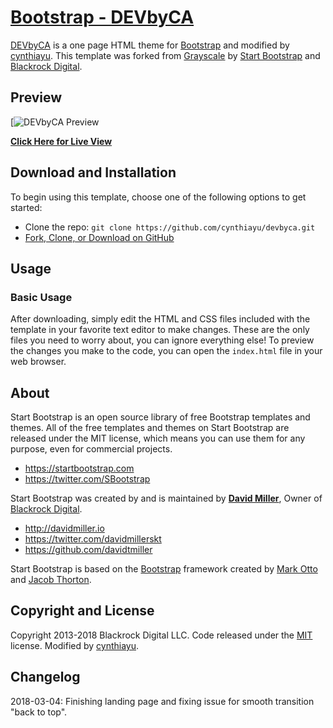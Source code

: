 # [Bootstrap - DEVbyCA](https://dev.ayuwelirang.com)

[DEVbyCA](https://dev.ayuwelirang.com) is a one page HTML theme for [Bootstrap](http://getbootstrap.com/) and modified by [cynthiayu](http://github.com/cynthiayu). This template was forked from [Grayscale](http://startbootstrap.com/template-overviews/grayscale/) by [Start Bootstrap](http://startbootstrap.com/) and [Blackrock Digital](https://github.com/BlackrockDigital/startbootstrap-grayscale/).

## Preview

[![DEVbyCA Preview](https://dev.ayuwelirang.com/img/screen-devbyca.jpg)

**[Click Here for Live View](https://dev.ayuwelirang.com)**

## Download and Installation

To begin using this template, choose one of the following options to get started:
* Clone the repo: `git clone https://github.com/cynthiayu/devbyca.git`
* [Fork, Clone, or Download on GitHub](https://github.com/cynthiayu/devbyca)

## Usage

### Basic Usage

After downloading, simply edit the HTML and CSS files included with the template in your favorite text editor to make changes. These are the only files you need to worry about, you can ignore everything else! To preview the changes you make to the code, you can open the `index.html` file in your web browser.

## About

Start Bootstrap is an open source library of free Bootstrap templates and themes. All of the free templates and themes on Start Bootstrap are released under the MIT license, which means you can use them for any purpose, even for commercial projects.

* https://startbootstrap.com
* https://twitter.com/SBootstrap

Start Bootstrap was created by and is maintained by **[David Miller](http://davidmiller.io/)**, Owner of [Blackrock Digital](http://blackrockdigital.io/).

* http://davidmiller.io
* https://twitter.com/davidmillerskt
* https://github.com/davidtmiller

Start Bootstrap is based on the [Bootstrap](http://getbootstrap.com/) framework created by [Mark Otto](https://twitter.com/mdo) and [Jacob Thorton](https://twitter.com/fat).

## Copyright and License

Copyright 2013-2018 Blackrock Digital LLC. Code released under the [MIT](https://github.com/BlackrockDigital/startbootstrap-grayscale/blob/gh-pages/LICENSE) license. Modified by [cynthiayu](https://github.com/cynthiayu/devbyca/).

## Changelog
2018-03-04: Finishing landing page and fixing issue for smooth transition "back to top".
